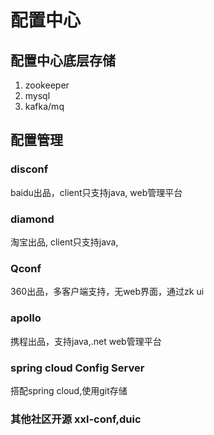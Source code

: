 # 配置中心

## 配置中心底层存储

1. zookeeper
2. mysql
3. kafka/mq

## 配置管理

### disconf

baidu出品，client只支持java, web管理平台  

### diamond

淘宝出品, client只支持java, 

### Qconf

360出品，多客户端支持，无web界面，通过zk ui

### apollo

携程出品，支持java,.net web管理平台

### spring cloud Config Server

搭配spring cloud,使用git存储

### 其他社区开源 xxl-conf,duic